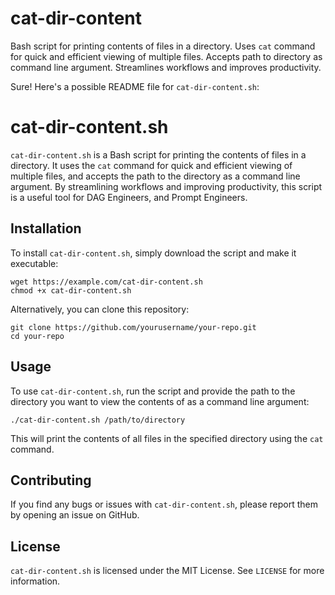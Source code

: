# cat-dir-content
Bash script for printing contents of files in a directory. Uses `cat` command for quick and efficient viewing of multiple files. Accepts path to directory as command line argument. Streamlines workflows and improves productivity.


Sure! Here's a possible README file for `cat-dir-content.sh`:

# cat-dir-content.sh

`cat-dir-content.sh` is a Bash script for printing the contents of files in a directory. It uses the `cat` command for quick and efficient viewing of multiple files, and accepts the path to the directory as a command line argument. By streamlining workflows and improving productivity, this script is a useful tool for DAG Engineers, and Prompt Engineers.

## Installation

To install `cat-dir-content.sh`, simply download the script and make it executable:

```
wget https://example.com/cat-dir-content.sh
chmod +x cat-dir-content.sh
```

Alternatively, you can clone this repository:

```
git clone https://github.com/yourusername/your-repo.git
cd your-repo
```

## Usage

To use `cat-dir-content.sh`, run the script and provide the path to the directory you want to view the contents of as a command line argument:

```
./cat-dir-content.sh /path/to/directory
```

This will print the contents of all files in the specified directory using the `cat` command.

## Contributing

If you find any bugs or issues with `cat-dir-content.sh`, please report them by opening an issue on GitHub.

## License

`cat-dir-content.sh` is licensed under the MIT License. See `LICENSE` for more information.
